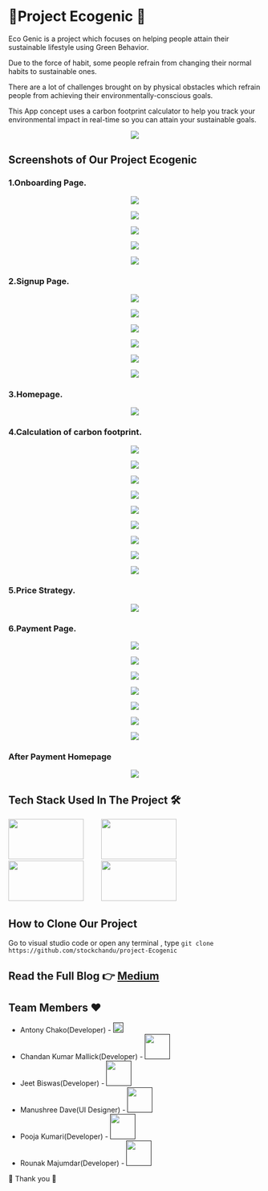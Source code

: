 # 🥬**Project Ecogenic** 🥬
Eco Genic is a project which focuses on helping people attain their sustainable lifestyle using Green Behavior.

Due to the force of habit, some people refrain from changing their normal habits to sustainable ones.

There are a lot of challenges brought on by physical obstacles which refrain people from achieving their environmentally-conscious goals.

This App concept uses a carbon footprint calculator to help you track your environmental impact in real-time so you can attain your sustainable goals.

<p align="center">

<img src="https://miro.medium.com/max/158/1*ogUOP4RJRZl2kwpoSW6v7w.png"/>

</p>

## Screenshots of Our Project Ecogenic 
### 1.Onboarding Page.
<p align="center">
<img src="https://miro.medium.com/max/160/1*UuOhqd6njjjKmISdlYEnxQ.png"/>
</p>
<p align="center">
<img src="https://miro.medium.com/max/160/1*7t8HE_uqxIC1JYNOzt2cKw.png"/>
</p>
<p align="center">
<img src="https://miro.medium.com/max/156/1*fGJ-bxX0tIMGfIwXC1DdVw.png"/>
</p>
<p align="center">
<img src="https://miro.medium.com/max/159/1*uL2fniCWYeMAVx6jVRPyEw.png"/>
</p>
<p align="center">
<img src="https://miro.medium.com/max/160/1*4M7sgDAHcBalMsHbO3lQgQ.png"/>
</p>


### 2.Signup Page.
<p align="center">
<img src="https://miro.medium.com/max/158/1*LUTDZ--MWKaX2MuXJW8LEA.png"/>
</p>
<p align="center">
<img src="https://miro.medium.com/max/158/1*5SExC6bsx_utXO9MNo1OxA.png"/>
</p>
<p align="center">
<img src="https://miro.medium.com/max/157/1*B3xLpo-FWjWRp5scgamyWA.png"/>
</p>
<p align="center">
<img src="https://miro.medium.com/max/161/1*KmWlvsPGFd3MZYF4sAoiIQ.png"/>
</p>
<p align="center">
<img src="https://miro.medium.com/max/647/1*4j4CfHPAJZz8e25j4CAzgg.png"/>
</p>
<p align="center">
<img src="https://miro.medium.com/max/157/1*ozCwvNcEYlSbIMHsnS0q4w.png"/>
</p>


### 3.Homepage.
<p align="center">
<img src="https://miro.medium.com/max/162/1*mD-VfMHL8p-1jC5DhAXMDw.png"/>
</p>

### 4.Calculation of carbon footprint.
<p align="center">
<img src="https://miro.medium.com/max/160/1*BrP_hpjuVrxM76rOd4D_zQ.png"/>
</p>
<p align="center">
<img src="https://miro.medium.com/max/158/1*OpqgWDpNxMRcdOiSa4BGGA.png"/>
</p>
<p align="center">
<img src="https://miro.medium.com/max/159/1*ggNtLfgzFDEQkSkX15vfbQ.png"/>
</p>
<p align="center">
<img src="https://miro.medium.com/max/160/1*TYsZl8MLDfj9NjU6hFdLZw.png"/>
</p>
<p align="center">
<img src="https://miro.medium.com/max/160/1*REhLBcOyDgrrWrLjiqlqOw.png"/>
</p>
<p align="center">
<img src="https://miro.medium.com/max/161/1*uJsKkX66reVRomtGA9YbDA.png"/>
</p>
<p align="center">
<img src="https://miro.medium.com/max/157/1*_dHgN4gtuHyxbyiUvdWaZQ.png"/>
</p>
<p align="center">
<img src="https://miro.medium.com/max/160/1*9eIX3Ym055av5RZfTlgtGQ.png"/>
</p>
<p align="center">
<img src="https://miro.medium.com/max/160/1*2MqvTp3zuILCbYSpaBa5Ow.png"/>
</p>


### 5.Price Strategy.
<p align="center">

<img src="https://miro.medium.com/max/153/1*qc1e9sIBI19dCCqpUd3v-Q.png"/>

</p>

### 6.Payment Page.
<p align="center">

<img src="https://miro.medium.com/max/152/1*EVQM_ElC-rRgton0yg0nYw.png"/>

</p>
<p align="center">

<img src="https://miro.medium.com/max/158/1*Yx7gtG71-kreZTOnpwD-Ag.png"/>

</p>
<p align="center">

<img src="https://miro.medium.com/max/156/1*OIljCdhSetgiao892sKBxQ.png"/>

</p>
<p align="center">

<img src="https://miro.medium.com/max/159/1*eS2-zPC0XULwF-ljHT9CZg.png"/>

</p>
<p align="center">

<img src="https://miro.medium.com/max/161/1*CE3Px2pvtjnWAY9tAk0skg.png"/>

</p>
<p align="center">

<img src="https://miro.medium.com/max/157/1*qRiDUSKpyMkJTe46g0gyiA.png"/>

</p>
<p align="center">

<img src="https://miro.medium.com/max/153/1*JYcmrQTtfHTF-v-YCEiHAA.png"/>

</p>

### After Payment Homepage
<p align="center">

<img src="https://miro.medium.com/max/159/1*GblCz78Eh2u_SEAhWnTJKg.png"/>

</p>

## Tech Stack Used In The Project 🛠️
<p>

<img src="https://logos-download.com/wp-content/uploads/2016/09/React_logo_wordmark.png" width="150" height="80"/> &nbsp; &nbsp; &nbsp; &nbsp;
<img src="https://cdn.pixabay.com/photo/2015/04/23/17/41/node-js-736399_960_720.png" width="150" height="80"/>  &nbsp; &nbsp; &nbsp; &nbsp;
<img src="https://www.edureka.co/blog/wp-content/uploads/2019/07/express-logo.png" width="150" height="80"/>  &nbsp; &nbsp; &nbsp; &nbsp;
<img src="https://upload.wikimedia.org/wikipedia/commons/thumb/9/93/MongoDB_Logo.svg/2560px-MongoDB_Logo.svg.png" width="150" height="80"/>

</p>

## How to Clone Our Project
Go to visual studio code or open any terminal , type 
```git clone https://github.com/stockchandu/project-Ecogenic```

## Read the Full Blog 👉  [Medium](https://medium.com/@malikchandan926/project-ecogenic-within-5days-4289c0458fb2)

## Team Members ❤️
* Antony Chako(Developer) - <a href="" target="_blank"><img src="https://github.githubassets.com/images/modules/logos_page/GitHub-Mark.png" width="20" height="20"/></a>
* Chandan Kumar Mallick(Developer) - <a href="" target="_blank"><img src="https://github.githubassets.com/images/modules/logos_page/GitHub-Mark.png" width="50" height="50"/></a>
* Jeet Biswas(Developer) - <a href="" target="_blank"><img src="https://github.githubassets.com/images/modules/logos_page/GitHub-Mark.png" width="50" height="50"/></a>
* Manushree Dave(UI Designer) - <a href="" target="_blank"><img src="https://cdn2.iconfinder.com/data/icons/linkedin-ui-flat/48/LinkedIn_UI-03-512.png" width="50" height="50"/></a>
* Pooja Kumari(Developer) - <a href="" target="_blank"><img src="https://github.githubassets.com/images/modules/logos_page/GitHub-Mark.png" width="50" height="50"/></a>
* Rounak Majumdar(Developer) - <a href="" target="_blank"><img src="https://github.githubassets.com/images/modules/logos_page/GitHub-Mark.png" width="50" height="50"/></a>

🙏 Thank you 🙏